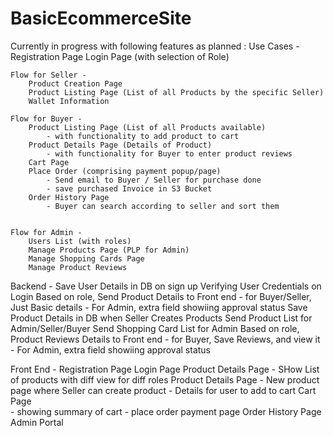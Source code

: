 # BasicEcommerceSite

Currently in progress with following features as planned : 
Use Cases - 
	Registration Page
	Login Page (with selection of Role)

	Flow for Seller - 
		Product Creation Page 
		Product Listing Page (List of all Products by the specific Seller)
		Wallet Information
		
	Flow for Buyer - 
		Product Listing Page (List of all Products available) 
			- with functionality to add product to cart
		Product Details Page (Details of Product)
			- with functionality for Buyer to enter product reviews
		Cart Page
		Place Order (comprising payment popup/page)
			- Send email to Buyer / Seller for purchase done
			- save purchased Invoice in S3 Bucket
		Order History Page 
			- Buyer can search according to seller and sort them 
			

	Flow for Admin -
		Users List (with roles) 	
		Manage Products Page (PLP for Admin)
		Manage Shopping Cards Page 
		Manage Product Reviews 
	
	

Backend -
	Save User Details in DB on sign up
	Verifying User Credentials on Login
	Based on role, Send Product Details to Front end
		- for Buyer/Seller, Just Basic details
		- For Admin, extra field showiing approval status
	Save Product Details in DB when Seller Creates Products
	Send Product List for Admin/Seller/Buyer
	Send Shopping Card List for Admin
	Based on role, Product Reviews Details to Front end
		- for Buyer, Save Reviews, and view it 
		- For Admin, extra field showiing approval status
	
Front End -
	Registration Page
	Login Page
	Product Details Page
		- SHow List of products with diff view for diff roles
	Product Details Page 
		- New product page where Seller can create product
		- Details for user to add to cart
	Cart Page	
		- showing summary of cart
		- place order 
	payment page
	Order History Page
  Admin Portal

